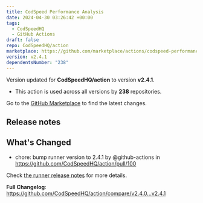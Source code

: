 ```yaml
---
title: CodSpeed Performance Analysis
date: 2024-04-30 03:26:42 +00:00
tags:
  - CodSpeedHQ
  - GitHub Actions
draft: false
repo: CodSpeedHQ/action
marketplace: https://github.com/marketplace/actions/codspeed-performance-analysis
version: v2.4.1
dependentsNumber: "238"
---
```



Version updated for **CodSpeedHQ/action** to version **v2.4.1**.
- This action is used across all versions by **238** repositories.

Go to the [GitHub Marketplace](https://github.com/marketplace/actions/codspeed-performance-analysis) to find the latest changes.

## Release notes

## What's Changed
* chore: bump runner version to 2.4.1 by @github-actions in https://github.com/CodSpeedHQ/action/pull/100

Check [the runner release notes](https://github.com/CodSpeedHQ/runner/releases/tag/v2.4.1) for more details.

**Full Changelog**: https://github.com/CodSpeedHQ/action/compare/v2.4.0...v2.4.1
